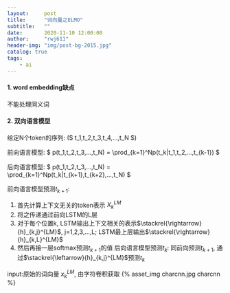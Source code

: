 ```yaml
---
layout:     post
title:      "词向量之ELMO"
subtitle:   ""
date:       2020-11-10 12:00:00
author:     "rwj611"
header-img: "img/post-bg-2015.jpg"
catalog: true
tags:
    - ai
---
```


<head>
    <script src="https://cdn.mathjax.org/mathjax/latest/MathJax.js?config=TeX-AMS-MML_HTMLorMML" type="text/javascript"></script>
    <script type="text/x-mathjax-config">
        MathJax.Hub.Config({
            tex2jax: {
            skipTags: ['script', 'noscript', 'style', 'textarea', 'pre'],
            inlineMath: [['$','$']]
            }
        });
    </script>
</head>

#### 1. word embedding缺点
不能处理同义词


#### 2. 双向语言模型
给定N个token的序列: ($ t_1,t_2,t_3,t_4,...,t_N $)

前向语言模型:
$ p(t_1,t_2,t_3,...,t_N) = \prod_{k=1}^Np(t_k|t_1,t_2,...,t_{k-1}) $

后向语言模型:
$ p(t_1,t_2,t_3,...,t_N) = \prod_{k=1}^Np(t_k|t_{k+1},t_{k+2},...,t_N) $

前向语言模型预测$t_{k+1}$:
1. 首先计算上下文无关的token表示 $X_k^{LM}$ 
2. 将之传递通过前向LSTM的L层
3. 对于每个位置k, LSTM输出上下文相关的表示$\stackrel{\rightarrow}{h}_{k,j}^{LM}$, j=1,2,3,...,L; LSTM最上层输出$\stackrel{\rightarrow}{h}_{k,L}^{LM}$
4. 然后再接一层softmax预测$t_{k+1}$的值
后向语言模型预测$t_k$:
同前向预测$t_{k+1}$, 通过$\stackrel{\leftarrow}{h}_{k,j}^{LM}$预测$t_k$

input:原始的词向量 $x_k^{LM}$, 由字符卷积获取
{% asset_img charcnn.jpg charcnn %}

